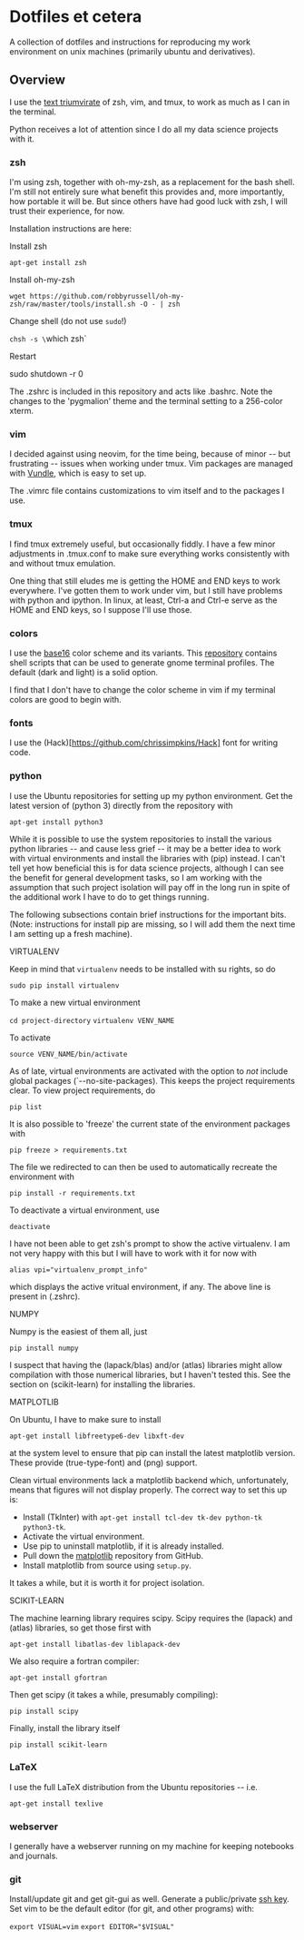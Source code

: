 # Dotfiles et cetera

A collection of dotfiles and instructions for reproducing my work environment
on unix machines (primarily ubuntu and derivatives).

## Overview

I use the [text triumvirate](
http://stackoverflow.com/questions/12714930/how-to-get-the-current-url-into-clipboard-using-vimperator])
of zsh, vim, and tmux, to work as much as I can in the terminal.

Python receives a lot of attention since I do all my data science projects with
it.

### zsh

I'm using zsh, together with oh-my-zsh, as a replacement for the bash shell.
I'm still not entirely sure what benefit this provides and, more importantly,
how portable it will be. But since others have had good luck with zsh, I will
trust their experience, for now.

Installation instructions are here:

Install zsh

`apt-get install zsh`

Install oh-my-zsh

`wget https://github.com/robbyrussell/oh-my-zsh/raw/master/tools/install.sh -O - | zsh`

Change shell (do not use `sudo`!)

`chsh -s \`which zsh`

Restart

sudo shutdown -r 0

The .zshrc is included in this repository and acts like .bashrc. Note the
changes to the 'pygmalion' theme and the terminal setting to a 256-color xterm.

### vim

I decided against using neovim, for the time being, because of minor -- but
frustrating -- issues when working under tmux. Vim packages are managed with
[Vundle](https://github.com/VundleVim/Vundle.vim), which is easy to set up. 

The .vimrc file contains customizations to vim itself and to the packages I
use.

### tmux

I find tmux extremely useful, but occasionally fiddly. I have a few minor
adjustments in .tmux.conf to make sure everything works consistently with and
without tmux emulation.

One thing that still eludes me is getting the HOME and END keys to work
everywhere. I've gotten them to work under vim, but I still have problems with
python and ipython. In linux, at least, Ctrl-a and Ctrl-e serve as the HOME and
END keys, so I suppose I'll use those.

### colors

I use the [base16](http://chriskempson.github.io/base16/) color scheme and its
variants. This
[repository](https://github.com/chriskempson/base16-gnome-terminal) contains
shell scripts that can be used to generate gnome terminal profiles. The default
(dark and light) is a solid option. 

I find that I don't have to change the color scheme in vim if my terminal
colors are good to begin with.

### fonts

I use the (Hack)[https://github.com/chrissimpkins/Hack] font for writing code.

### python

I use the Ubuntu repositories for setting up my python environment. Get the
latest version of (python 3) directly from the repository with

`apt-get install python3`

While it is possible to use the system repositories to install the various
python libraries -- and cause less grief -- it may be a better idea to work
with virtual environments and install the libraries with (pip) instead. I can't
tell yet how beneficial this is for data science projects, although I can see
the benefit for general development tasks, so I am working with the assumption
that such project isolation will pay off in the long run in spite of the
additional work I have to do to get things running.

The following subsections contain brief instructions for the important bits.
(Note: instructions for install pip are missing, so I will add them the next
time I am setting up a fresh machine).

VIRTUALENV

Keep in mind that `virtualenv` needs to be installed with su rights, so do

`sudo pip install virtualenv`

To make a new virtual environment

`cd project-directory`
`virtualenv VENV_NAME`

To activate

`source VENV_NAME/bin/activate`

As of late, virtual environments are activated with the option to *not* include
global packages (`--no-site-packages). This keeps the project requirements
clear. To view project requirements, do

`pip list`

It is also possible to 'freeze' the current state of the environment packages
with

`pip freeze > requirements.txt`

The file we redirected to can then be used to automatically recreate the
environment with

`pip install -r requirements.txt`

To deactivate a virtual environment, use

`deactivate`

I have not been able to get zsh's prompt to show the active virtualenv. I am
not very happy with this but I will have to work with it for now with 

`alias vpi="virtualenv_prompt_info"`

which displays the active vritual environment, if any. The above line is
present in (.zshrc).

NUMPY

Numpy is the easiest of them all, just

`pip install numpy`

I suspect that having the (lapack/blas) and/or (atlas) libraries might allow
compilation with those numerical libraries, but I haven't tested this. See the
section on (scikit-learn) for installing the libraries.

MATPLOTLIB

On Ubuntu, I have to make sure to install 

`apt-get install libfreetype6-dev libxft-dev`

at the system level to ensure that pip can install the latest matplotlib
version. These provide (true-type-font) and (png) support.

Clean virtual environments lack a matplotlib backend which, unfortunately,
means that figures will not display properly. The correct way to set this up
is:

* Install (TkInter) with `apt-get install tcl-dev tk-dev python-tk python3-tk`.
* Activate the virtual environment.
* Use pip to uninstall matplotlib, if it is already installed.
* Pull down the [matplotlib](https://github.com/matplotlib/matplotlib)
  repository from GitHub.
* Install matplotlib from source using `setup.py`.

It takes a while, but it is worth it for project isolation.

SCIKIT-LEARN

The machine learning library requires scipy. Scipy requires the (lapack) and
(atlas) libraries, so get those first with

`apt-get install libatlas-dev liblapack-dev`

We also require a fortran compiler:

`apt-get install gfortran`

Then get scipy (it takes a while, presumably compiling):

`pip install scipy`

Finally, install the library itself

`pip install scikit-learn`

### LaTeX

I use the full LaTeX distribution from the Ubuntu repositories -- i.e.

`apt-get install texlive`

### webserver

I generally have a webserver running on my machine for keeping notebooks and
journals.

### git

Install/update git and get git-gui as well. Generate a public/private [ssh
key](https://help.github.com/articles/generating-ssh-keys/). Set vim to be the
default editor (for git, and other programs) with:

`export VISUAL=vim`
`export EDITOR="$VISUAL"`
